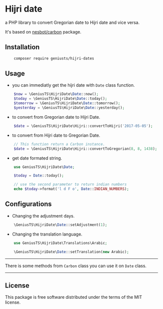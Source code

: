 # Hijri date

a PHP library to convert Gregorian date to Hijri date and vice versa.

It's based on [nesbot/carbon](https://github.com/briannesbitt/Carbon) package.

## Installation

```bash
	composer require geniusts/hijri-dates
```

## Usage

* you can immediatly get the hijri date with `Date` class function.


```php
	$now = \GeniusTS\HijriDate\Date::now();
	$today = \GeniusTS\HijriDate\Date::today();
	$tomorrow = \GeniusTS\HijriDate\Date::tomorrow();
	$yesterday = \GeniusTS\HijriDate\Date::yesterday();
```

* to convert from Gregorian date to Hijri Date.

```php
	$date = \GeniusTS\HijriDate\Hijri::convertToHijri('2017-05-05');
```

* to convert from Hijri date to Gregorian Date.

```php
	// This function return a Carbon instance.
	$date = \GeniusTS\HijriDate\Hijri::convertToGregorian(8, 8, 1438);
```

* get date formated string.

```php
	use GeniusTS\HijriDate\Date;

	$today = Date::today();

	// use the second parameter to return indian numbers
	echo $today->format('l d F o', Date::INDIAN_NUMBERS);
```

## Configurations

* Changing the adjustment days.

```php
	\GeniusTS\HijriDate\Date::setAdjustment(1);
```

* Changing the translation language.

```php
	use GeniusTS\HijriDate\Translations\Arabic;

	\GeniusTS\HijriDate\Date::setTranslation(new Arabic);
```

----

There is some methods from `Carbon` class you can use it on `Date` class.

---

## License

This package is free software distributed under the terms of the MIT license.
